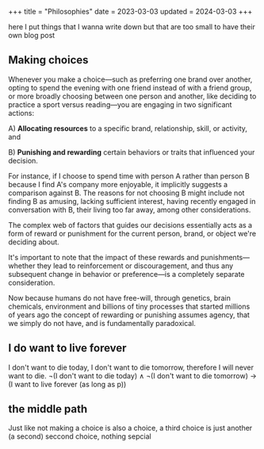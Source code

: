 +++
title = "Philosophies"
date = 2023-03-03
updated = 2024-03-03
+++

here I put things that I wanna write down but that are too small to have their own blog post

## Making choices

Whenever you make a choice—such as preferring one brand over another, opting to spend the evening with one friend
instead of with a friend group, or more broadly choosing between one person and another, like deciding to practice 
a sport versus reading—you are engaging in two significant actions:

A) **Allocating resources** to a specific brand, relationship, skill, or activity, and

B) **Punishing and rewarding** certain behaviors or traits that influenced your decision.

For instance, if I choose to spend time with person A rather than person B because I find A's company more enjoyable, it implicitly suggests a comparison against B. The reasons for not choosing B might include not finding B as amusing, lacking sufficient interest, having recently engaged in conversation with B, their living too far away, among other considerations.

The complex web of factors that guides our decisions essentially acts as a form of reward or punishment for the current person, brand, or object we're deciding about.

It's important to note that the impact of these rewards and punishments—whether they lead to reinforcement or discouragement, and thus any subsequent change in behavior or preference—is a completely separate consideration.

Now because humans do not have free-will, through genetics, brain chemicals, environment and billions of tiny processes that started millions of years ago
the concept of rewarding or punishing assumes agency, that we simply do not have, and is fundamentally paradoxical. 


## I do want to live forever

I don't want to die today, I don't want to die tomorrow, therefore I will never want to die.
¬(I don't want to die today) ∧ ¬(I don't want to die tomorrow) → (I want to live forever (as long as p))


## the middle path
Just like not making a choice is also a choice, 
a third choice is just another (a second) seccond choice, nothing sepcial